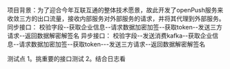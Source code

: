 项目背景：为了迎合今年互联互通的整体技术愿景，故此开发了openPush服务来收敛三方的出口流量，接收内部服务对外部服务的请求，并将其代理到外部服务。
同步接口：
校验字段--获取企业信息--请求数据加密加签--获取token--发送三方请求--返回数据解密解签名
异步接口：
校验字段--发送消费kafka--获取企业信息--请求数据加密加签--获取token---发送三方请求--返回数据解密解签名

测试点
1。挑重要的接口测试
2。结合日志看